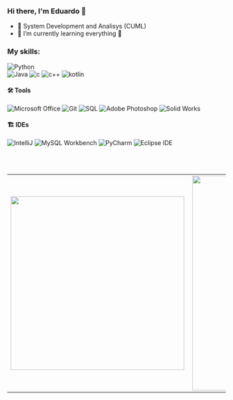 ### Hi there, I'm Eduardo 👋
<p align="left"> 

- 🔭 System Development and Analisys (CUML)
- 🌱 I’m currently learning everything 🤣

### My skills:

![Python](https://img.shields.io/badge/-Python-0077B5?style=flat&logoColor=white&logo=python)  
![Java](https://img.shields.io/badge/-Java-ff961f?style=flat&logoColor=white&logo=java) 
![c](https://img.shields.io/badge/c-purple)
![c++](https://img.shields.io/badge/c%2B%2B-lightblue)
![kotlin](https://img.shields.io/badge/kotlin-purple?style=flat&logoSize=auto)


#### 🛠 Tools
![Microsoft Office](https://img.shields.io/badge/-Microsoft_Office-dc5400?style=flat&logoColor=white&logo=microsoft-office) 
![Git](https://img.shields.io/badge/-Git-000?style=flat&logoColor=white&logo=git) 
![SQL](https://img.shields.io/badge/-SQL-1d4a65?style=flat&logoColor=white&logo=mysql)
![Adobe Photoshop](https://img.shields.io/badge/-Adobe_Photoshop-0000ff?style=flat&logoColor=white&logo=adobe-photoshop) 
![Solid Works](https://img.shields.io/badge/SolidWorks-black)


#### 🏗 IDEs
![IntelliJ](https://img.shields.io/badge/IntelliJ-blue)
![MySQL Workbench](https://img.shields.io/badge/-Oracle_SQL_Developer-95AFCB?style=flat&logoColor=white&logo=oracle) 
![PyCharm](https://img.shields.io/badge/-PyCharm-20D68B?style=flat&logoColor=white&logo=pycharm) 
![Eclipse IDE](https://img.shields.io/badge/Eclipse-orange) 


<br />
<br />

<center>
  <table>
    <tr>
        <td><img width="400px" align="left" src="https://github-readme-stats.vercel.app/api/top-langs/?username=EduLascala&theme=tokyonight&hide=html,TSQL,CSS&layout=compact&count_private=true" /></td>
        <td><img width="495px" align="left" src="https://github-readme-stats.vercel.app/api?username=EduLascala&theme=tokyonight&show_icons=true&count_private=true" /></td>
    </tr>   
  </table>
</center>
